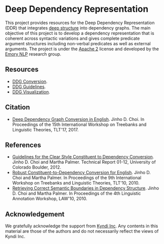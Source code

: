 # Deep Dependency Representation

This project provides resources for the Deep Dependency Representation (DDR) that integrates [deep structure](https://en.wikipedia.org/wiki/Deep_structure_and_surface_structure) into dependency graphs. The main objective of this project is to develop a dependency representation that is coherent across syntactic variations and gives complete predicate argument structures including non-verbal predicates as well as external arguments. The project is under the [Apache 2](http://www.apache.org/licenses/LICENSE-2.0) license and developed by the [Emory NLP](http://nlp.mathcs.emory.edu) research group.

## Resources

* [DDG Conversion](https://github.com/elitcloud/elit-java/tree/master/elit-ddr).
* [DDG Guidelines](https://emorynlp.github.io/ddr/doc).
* [DDG Visualization](https://emorynlp.github.io/ddr/viz).


## Citation

* [Deep Dependency Graph Conversion in English](). Jinho D. Choi. In Proceedings of the 15th International Workshop on Treebanks and Linguistic Theories, TLT'17, 2017.

## References

* [Guidelines for the Clear Style Constituent to Dependency Conversion](http://nlp.mathcs.emory.edu/doc/cu-2012-choi.pdf). Jinho D. Choi and Martha Palmer. Technical Report 01-12, University of Colorado Boulder, 2012.
* [Robust Constituent-to-Dependency Conversion for English](http://dspace.utlib.ee/dspace/bitstream/10062/15934/1/tlt9_submission_3.pdf). Jinho D. Choi and Martha Palmer. In Proceedings of the 9th International Workshop on Treebanks and Linguistic Theories, TLT'10, 2010.
* [Retrieving Correct Semantic Boundaries in Dependency Structure](http://aclweb.org/anthology/W10-1811). Jinho D. Choi and Martha Palmer. In Proceedings of the 4th Linguistic Annotation Workshop, LAW'10, 2010.

## Acknowledgement

We gratefully acknowledge the support from [Kyndi Inc](https://kyndi.com). Any contents in this material are those of the authors and do not necessarily reflect the views of Kyndi Inc.

